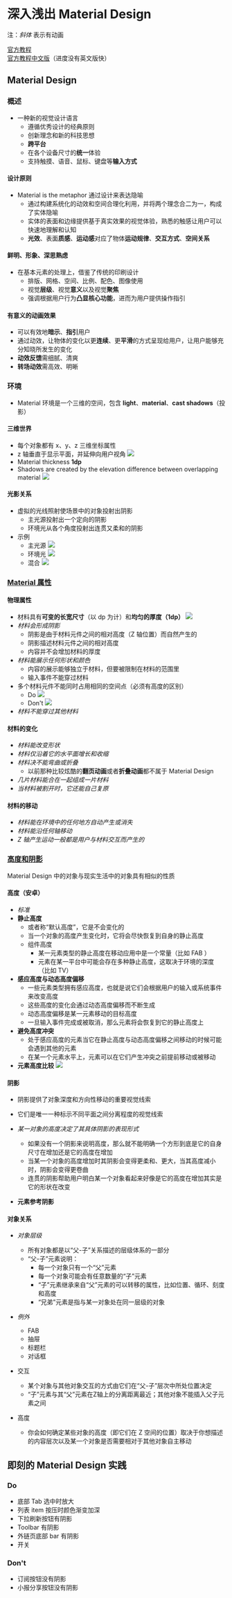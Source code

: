 # 深入浅出 Material Design

注：*斜体* 表示有动画

[官方教程](https://material.google.com/)  
[官方教程中文版](http://wiki.jikexueyuan.com/project/material-design)（进度没有英文版快）

## Material Design

### 概述

- 一种新的视觉设计语言
	- 遵循优秀设计的经典原则
	- 创新理念和新的科技思想
	- **跨平台**
	- 在各个设备尺寸的**统一**体验
	- 支持触摸、语音、鼠标、键盘等**输入方式**

#### 设计原则

- Material is the metaphor 通过设计来表达隐喻
	- 通过构建系统化的动效和空间合理化利用，并将两个理念合二为一，构成了实体隐喻
	- 实体的表面和边缘提供基于真实效果的视觉体验，熟悉的触感让用户可以快速地理解和认知
	- **光效**、表面**质感**、**运动感**对应了物体**运动规律**、**交互方式**、**空间关系**

#### 鲜明、形象、深思熟虑

- 在基本元素的处理上，借鉴了传统的印刷设计
	- 排版、网格、空间、比例、配色、图像使用
	- 视觉**层级**、视觉**意义**以及视觉**聚焦**
	- 强调根据用户行为**凸显核心功能**，进而为用户提供操作指引

#### 有意义的动画效果

- 可以有效地**暗示**、**指引**用户
- 通过动效，让物体的变化以更**连续**、更**平滑**的方式呈现给用户，让用户能够充分知晓所发生的变化
- **动效反馈**需细腻、清爽
- **转场动效**需高效、明晰

### 环境

- Material 环境是一个三维的空间，包含 **light**、**material**、**cast shadows**（投影）

#### 三维世界

- 每个对象都有 x、y、z 三维坐标属性
- z 轴垂直于显示平面，并延伸向用户视角
![](http://wiki.jikexueyuan.com/project/material-design/images/1.png)
- Material thickness **1dp**
- Shadows are created by the elevation difference between overlapping material
![](https://material-design.storage.googleapis.com/publish/material_v_9/0B7WCemMG6e0VVFpiZ041SmhwY2c/what_is_material_environment.png)

#### 光影关系

- 虚拟的光线照射使场景中的对象投射出阴影
	- 主光源投射出一个定向的阴影
	- 环境光从各个角度投射出连贯又柔和的阴影
- 示例
	- 主光源
![](http://wiki.jikexueyuan.com/project/material-design/images/1_1.png)
	- 环境光
![](http://wiki.jikexueyuan.com/project/material-design/images/1_2.png)
	- 混合
![](http://wiki.jikexueyuan.com/project/material-design/images/1_3.png)

### [Material 属性](https://material.google.com/material-design/material-properties.html#)

#### 物理属性

- 材料具有**可变的长宽尺寸**（以 dp 为计）和**均匀的厚度（1dp）**
![](http://wiki.jikexueyuan.com/project/material-design/images/2.png)
- *材料会形成阴影*
	- 阴影是由于材料元件之间的相对高度（Z 轴位置）而自然产生的
	- 阴影描述材料元件之间的相对高度
	- 内容并不会增加材料的厚度
- *材料能展示任何形状和颜色*
	- 内容的展示能够独立于材料，但要被限制在材料的范围里
	- 输入事件不能穿过材料
- 多个材料元件不能同时占用相同的空间点（必须有高度的区别）
	- Do
![](https://material-design.storage.googleapis.com/publish/material_v_9/0Bx4BSt6jniD7aVhXV0EtZ29OSU0/whatismaterial_properties_physical5.png)
	- Don't
![](https://material-design.storage.googleapis.com/publish/material_v_9/0Bx4BSt6jniD7UFdUMnRKaW5PSXM/whatismaterial_properties_physical6.png)
- *材料不能穿过其他材料*

#### 材料的变化

- *材料能改变形状*
- *材料仅沿着它的水平面增长和收缩*
- *材料决不能弯曲或折叠*
	- 以前那种比较炫酷的**翻页动画**或者**折叠动画**都不属于 Material Design
- *几片材料能合在一起组成一片材料*
- *当材料被割开时，它还能自己复原*

#### 材料的移动

- *材料能在环境中的任何地方自动产生或消失*
- *材料能沿任何轴移动*
- *Z 轴产生运动一般都是用户与材料交互而产生的*

### [高度和阴影](http://wiki.jikexueyuan.com/project/material-design/whatis-material-design/elevation-shadows.html)

Material Design 中的对象与现实生活中的对象具有相似的性质

#### 高度（安卓）

- *标准*
- **静止高度**
	- 或者称“默认高度”，它是不会变化的
	- 当一个对象的高度产生变化时，它将会尽快恢复到自身的静止高度
	- 组件高度
		- 某一元素类型的静止高度在移动应用中是一个常量（比如 FAB ）
		- 元素在某一平台中可能会存在多种静止高度，这取决于环境的深度（比如 TV）
- **感应高度与动态高度偏移**
	- 一些元素类型拥有感应高度，也就是说它们会根据用户的输入或系统事件来改变高度
	- 这些高度的变化会通过动态高度偏移而不断生成
	- 动态高度偏移是某一元素移动的目标高度
	- 一旦输入事件完成或被取消，那么元素将会恢复到它的静止高度上
- **避免高度冲突**
	- 处于感应高度的元素当它在静止高度与动态高度偏移之间移动的时候可能会遇到其他的元素
	- 在某一个元素水平上，元素可以在它们产生冲突之前提前移动或被移动
- **元素高度比较**
![](https://material-design.storage.googleapis.com/publish/material_v_9/0Bzhp5Z4wHba3VG9SaVpNbkpHb2s/whatismaterial_3d_elevation2.png)

#### 阴影

- 阴影提供了对象深度和方向性移动的重要视觉线索
- 它们是唯一一种标示不同平面之间分离程度的视觉线索
- *某一对象的高度决定了其具体阴影的表现形式*
	- 如果没有一个阴影来说明高度，那么就不能明确一个方形到底是它的自身尺寸在增加还是它的高度在增加
	- 当某一个对象的高度增加时其阴影会变得更柔和、更大，当其高度减小时，阴影会变得更卷曲
	- 连贯的阴影帮助用户明白某一个对象看起来好像是它的高度在增加其实是它的形状在改变

- **元素参考阴影**

#### 对象关系

- *对象层级*
	- 所有对象都是以“父-子”关系描述的层级体系的一部分
	- “父-子”元素说明：
		- 每一个对象只有一个“父”元素
		- 每一个对象可能会有任意数量的“子”元素
		- “子”元素继承来自“父”元素的可以转移的属性，比如位置、循环、刻度和高度
		- “兄弟”元素是指与某一对象处在同一层级的对象
- *例外*
	- FAB
	- 抽屉
	- 标题栏
	- 对话框

- 交互
	- 某个对象与其他对象交互的方式由它们在“父-子”层次中所处位置决定
	- “子”元素与其“父”元素在Z轴上的分离距离最近；其他对象不能插入父子元素之间
- 高度
	- 你会如何确定某些对象的高度（即它们在 Z 空间的位置）取决于你想描述的内容层次以及某一个对象是否需要相对于其他对象自主移动
	
## 即刻的 Material Design 实践

### Do

- 底部 Tab 选中时放大
- 列表 item 按压时颜色渐变加深
- 下拉刷新按钮有阴影
- Toolbar 有阴影
- 外链页底部 bar 有阴影
- 开关

### Don't

- 订阅按钮没有阴影
- 小报分享按钮没有阴影